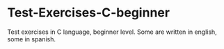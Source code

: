 # Test-Exercises-C-beginner
Test exercises in C language, beginner level.
Some are written in english, some in spanish.
